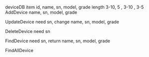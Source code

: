 deviceDB
item    id, name, sn, model, grade
length      3-10, 5 , 3-10 , 3-5
AddDevice
    name, sn, model, grade

UpdateDevice
    need sn, change name, sn, model, grade

DeleteDevice
    need sn

FindDevice
    need sn, return name, sn, model, grade

FindAllDevice